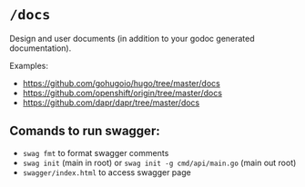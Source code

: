 # `/docs`

Design and user documents (in addition to your godoc generated documentation).

Examples:

- https://github.com/gohugoio/hugo/tree/master/docs
- https://github.com/openshift/origin/tree/master/docs
- https://github.com/dapr/dapr/tree/master/docs

## Comands to run swagger:

- `swag fmt` to format swagger comments
- `swag init` (main in root) or `swag init -g cmd/api/main.go` (main out root)
- `swagger/index.html` to access swagger page
